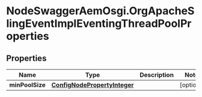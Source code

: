 # NodeSwaggerAemOsgi.OrgApacheSlingEventImplEventingThreadPoolProperties

## Properties

Name | Type | Description | Notes
------------ | ------------- | ------------- | -------------
**minPoolSize** | [**ConfigNodePropertyInteger**](ConfigNodePropertyInteger.md) |  | [optional] 


